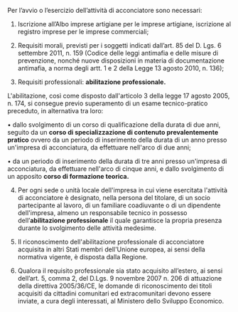 Per l’avvio o l’esercizio dell’attività di acconciatore sono necessari:


1)	Iscrizione all’Albo imprese artigiane per le imprese artigiane, iscrizione al registro imprese per le
imprese commerciali;

2)	Requisiti morali, previsti per i soggetti indicati dall’art. 85 del D. Lgs. 6 settembre 2011, n. 159 (Codice delle leggi antimafia e delle misure di prevenzione, nonché nuove disposizioni in materia di documentazione antimafia, a norma degli artt. 1 e 2 della Legge 13 agosto 2010, n. 136);

3)	Requisiti professionali: **abilitazione professionale.**

L'abilitazione, così come disposto dall'articolo 3 della legge 17 agosto 2005, n. 174,  si consegue previo superamento di un esame tecnico-pratico preceduto, in alternativa tra loro:

•	dallo svolgimento di un corso di qualificazione della durata di due anni, seguito da un **corso di specializzazione di contenuto prevalentemente pratico** ovvero da un periodo di inserimento della durata di un anno presso un'impresa di acconciatura, da effettuare nell'arco di due anni;

•	da un periodo di inserimento della durata di tre anni presso un'impresa di acconciatura, da effettuare nell'arco di cinque anni, e dallo svolgimento di un apposito **corso di formazione teorica.**

4)	Per ogni sede o unità locale dell'impresa in cui viene esercitata l'attività di acconciatore è designato, nella persona del titolare, di un socio partecipante al lavoro, di un familiare coadiuvante o di un dipendente dell'impresa, almeno un responsabile tecnico in possesso dell’**abilitazione professionale** il quale garantisce la propria presenza durante lo svolgimento delle attività medesime.

5)	Il riconoscimento dell'abilitazione professionale di acconciatore acquisita in altri Stati membri dell'Unione europea, ai sensi della normativa vigente, è disposta dalla Regione.

6)	Qualora il requisito professionale sia stato acquisito all’estero, ai sensi dell’art. 5, comma 2, del D.Lgs.  9 novembre 2007 n. 206 di attuazione della direttiva 2005/36/CE, le domande di riconoscimento dei titoli acquisiti da cittadini comunitari ed extracomunitari devono essere inviate, a cura degli interessati, al Ministero dello Sviluppo Economico.
